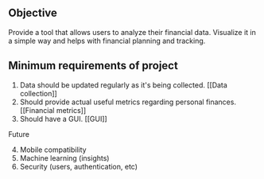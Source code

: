## Objective

Provide a tool that allows users to analyze their financial data. Visualize it in a simple way and helps with financial planning and tracking.

## Minimum requirements of project

1. Data should be updated regularly as it's being collected. [[Data collection]]
2. Should provide actual useful metrics regarding personal finances. [[Financial metrics]]
3. Should have a GUI. [[GUI]]

Future 

4. Mobile compatibility
5. Machine learning (insights)
6. Security (users, authentication, etc)


